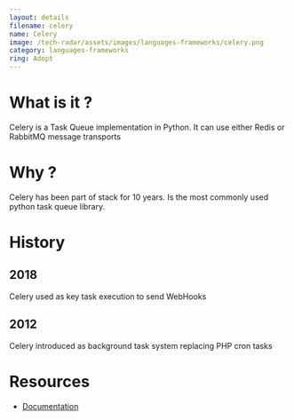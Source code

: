 ```yaml
---
layout: details
filename: celery
name: Celery
image: /tech-radar/assets/images/languages-frameworks/celery.png
category: languages-frameworks
ring: Adopt
---
```


# What is it ?
Celery is a Task Queue implementation in Python. It can use either Redis or RabbitMQ message transports

# Why ?
Celery has been part of stack for 10 years. Is the most commonly used python task queue library. 

# History
## 2018
Celery used as key task execution to send WebHooks

## 2012
Celery introduced as background task system replacing PHP cron tasks

# Resources
- [Documentation](https://docs.celeryq.dev/en/stable/)

